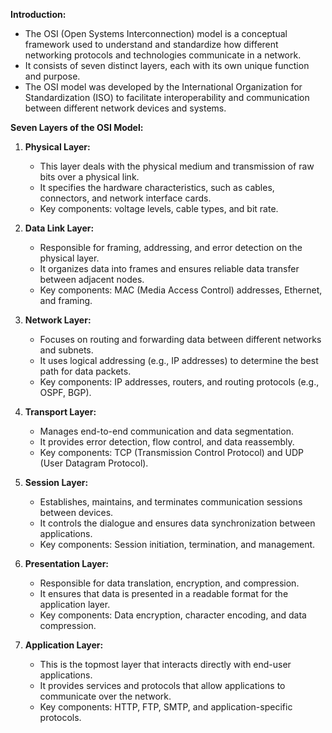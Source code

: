 **Introduction:**

- The OSI (Open Systems Interconnection) model is a conceptual framework used to understand and standardize how different networking protocols and technologies communicate in a network.
- It consists of seven distinct layers, each with its own unique function and purpose.
- The OSI model was developed by the International Organization for Standardization (ISO) to facilitate interoperability and communication between different network devices and systems.

**Seven Layers of the OSI Model:**

1. **Physical Layer:**

   - This layer deals with the physical medium and transmission of raw bits over a physical link.
   - It specifies the hardware characteristics, such as cables, connectors, and network interface cards.
   - Key components: voltage levels, cable types, and bit rate.

2. **Data Link Layer:**

   - Responsible for framing, addressing, and error detection on the physical layer.
   - It organizes data into frames and ensures reliable data transfer between adjacent nodes.
   - Key components: MAC (Media Access Control) addresses, Ethernet, and framing.

3. **Network Layer:**

   - Focuses on routing and forwarding data between different networks and subnets.
   - It uses logical addressing (e.g., IP addresses) to determine the best path for data packets.
   - Key components: IP addresses, routers, and routing protocols (e.g., OSPF, BGP).

4. **Transport Layer:**

   - Manages end-to-end communication and data segmentation.
   - It provides error detection, flow control, and data reassembly.
   - Key components: TCP (Transmission Control Protocol) and UDP (User Datagram Protocol).

5. **Session Layer:**

   - Establishes, maintains, and terminates communication sessions between devices.
   - It controls the dialogue and ensures data synchronization between applications.
   - Key components: Session initiation, termination, and management.

6. **Presentation Layer:**

   - Responsible for data translation, encryption, and compression.
   - It ensures that data is presented in a readable format for the application layer.
   - Key components: Data encryption, character encoding, and data compression.

7. **Application Layer:**
   - This is the topmost layer that interacts directly with end-user applications.
   - It provides services and protocols that allow applications to communicate over the network.
   - Key components: HTTP, FTP, SMTP, and application-specific protocols.
